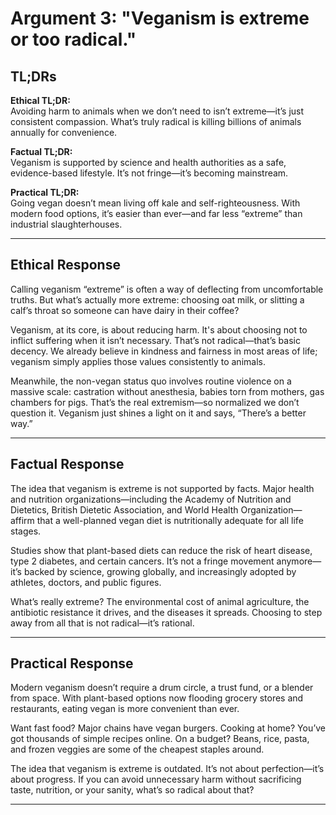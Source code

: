 <!-- type: Psychological -->


# Argument 3: "Veganism is extreme or too radical."

## TL;DRs

**Ethical TL;DR:**  
Avoiding harm to animals when we don’t need to isn’t extreme—it’s just consistent compassion. What’s truly radical is killing billions of animals annually for convenience.

**Factual TL;DR:**  
Veganism is supported by science and health authorities as a safe, evidence-based lifestyle. It’s not fringe—it’s becoming mainstream.

**Practical TL;DR:**  
Going vegan doesn’t mean living off kale and self-righteousness. With modern food options, it’s easier than ever—and far less “extreme” than industrial slaughterhouses.

---

## Ethical Response

Calling veganism “extreme” is often a way of deflecting from uncomfortable truths. But what’s actually more extreme: choosing oat milk, or slitting a calf’s throat so someone can have dairy in their coffee?

Veganism, at its core, is about reducing harm. It's about choosing not to inflict suffering when it isn’t necessary. That’s not radical—that’s basic decency. We already believe in kindness and fairness in most areas of life; veganism simply applies those values consistently to animals.

Meanwhile, the non-vegan status quo involves routine violence on a massive scale: castration without anesthesia, babies torn from mothers, gas chambers for pigs. That’s the real extremism—so normalized we don’t question it. Veganism just shines a light on it and says, “There’s a better way.”

---

## Factual Response

The idea that veganism is extreme is not supported by facts. Major health and nutrition organizations—including the Academy of Nutrition and Dietetics, British Dietetic Association, and World Health Organization—affirm that a well-planned vegan diet is nutritionally adequate for all life stages.

Studies show that plant-based diets can reduce the risk of heart disease, type 2 diabetes, and certain cancers. It’s not a fringe movement anymore—it’s backed by science, growing globally, and increasingly adopted by athletes, doctors, and public figures.

What’s really extreme? The environmental cost of animal agriculture, the antibiotic resistance it drives, and the diseases it spreads. Choosing to step away from all that is not radical—it’s rational.

---

## Practical Response

Modern veganism doesn’t require a drum circle, a trust fund, or a blender from space. With plant-based options now flooding grocery stores and restaurants, eating vegan is more convenient than ever.

Want fast food? Major chains have vegan burgers. Cooking at home? You’ve got thousands of simple recipes online. On a budget? Beans, rice, pasta, and frozen veggies are some of the cheapest staples around.

The idea that veganism is extreme is outdated. It’s not about perfection—it’s about progress. If you can avoid unnecessary harm without sacrificing taste, nutrition, or your sanity, what’s so radical about that?

---
